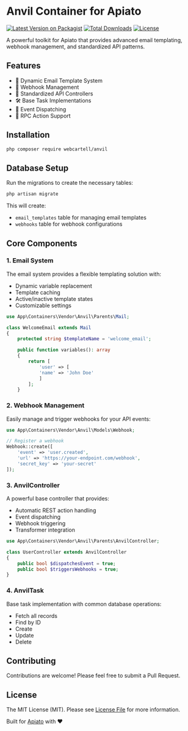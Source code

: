 # Anvil Container for Apiato

[![Latest Version on Packagist](https://img.shields.io/packagist/v/webcartell/anvil
)](https://packagist.org/packages/webcartell/anvil)
[![Total Downloads](https://img.shields.io/packagist/dt/webcartell/anvil
)](https://packagist.org/packages/webcartell/anvil)
[![License](https://img.shields.io/github/license/webcartel1111/apiato-anvil
)](https://packagist.org/packages/webcartell/anvil)

A powerful toolkit for Apiato that provides advanced email templating, webhook management, and standardized API patterns.

## Features

- 📧 Dynamic Email Template System
- 🔗 Webhook Management
- 🎯 Standardized API Controllers
- 🛠️ Base Task Implementations
- 🔄 Event Dispatching
- 🚀 RPC Action Support

## Installation
```bash
php composer require webcartell/anvil
```

## Database Setup

Run the migrations to create the necessary tables:

```bash
php artisan migrate
```

This will create:
- `email_templates` table for managing email templates
- `webhooks` table for webhook configurations

## Core Components

### 1. Email System

The email system provides a flexible templating solution with:
- Dynamic variable replacement
- Template caching
- Active/inactive template states
- Customizable settings

```php
use App\Containers\Vendor\Anvil\Parents\Mail;

class WelcomeEmail extends Mail
{
    protected string $templateName = 'welcome_email';

    public function variables(): array
    {
        return [
            'user' => [
            'name' => 'John Doe'
            ]
        ];
    }
```


### 2. Webhook Management

Easily manage and trigger webhooks for your API events:
```php
use App\Containers\Vendor\Anvil\Models\Webhook;

// Register a webhook
Webhook::create([
    'event' => 'user.created',
    'url' => 'https://your-endpoint.com/webhook',
    'secret_key' => 'your-secret'
]);
```

### 3. AnvilController

A powerful base controller that provides:
- Automatic REST action handling
- Event dispatching
- Webhook triggering
- Transformer integration

```php
use App\Containers\Vendor\Anvil\Parents\AnvilController;

class UserController extends AnvilController
{
    public bool $dispatchesEvent = true;
    public bool $triggersWebhooks = true;
}
```

### 4. AnvilTask

Base task implementation with common database operations:
- Fetch all records
- Find by ID
- Create
- Update
- Delete


## Contributing

Contributions are welcome! Please feel free to submit a Pull Request.

## License

The MIT License (MIT). Please see [License File](LICENSE) for more information.

Built for [Apiato](https://apiato.io) with ❤️